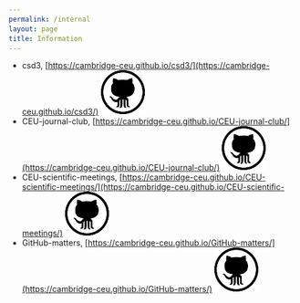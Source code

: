 ```yaml
---
permalink: /internal
layout: page
title: Information
---
```


* csd3, [https://cambridge-ceu.github.io/csd3/](https://cambridge-ceu.github.io/csd3/) [![](./assets/images/github.svg)](https://github.com/cambridge-ceu/csd3)
* CEU-journal-club, [https://cambridge-ceu.github.io/CEU-journal-club/](https://cambridge-ceu.github.io/CEU-journal-club/) [![](./assets/images/github.svg)](https://github.com/cambridge-ceu/CEU-journal-club)
* CEU-scientific-meetings, [https://cambridge-ceu.github.io/CEU-scientific-meetings/](https://cambridge-ceu.github.io/CEU-scientific-meetings/) [![](./assets/images/github.svg)](https://github.com/cambridge-ceu/CEU-scientific-meetings)
* GitHub-matters, [https://cambridge-ceu.github.io/GitHub-matters/](https://cambridge-ceu.github.io/GitHub-matters/) [![](./assets/images/github.svg)](https://github.com/cambridge-ceu/GitHub-matters)
